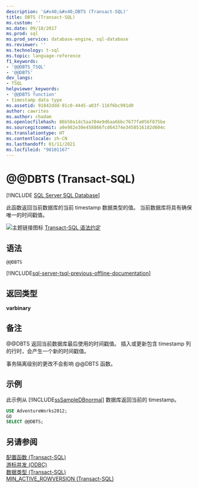```yaml
---
description: '&#x40;&#x40;DBTS (Transact-SQL)'
title: DBTS (Transact-SQL)
ms.custom: ''
ms.date: 09/18/2017
ms.prod: sql
ms.prod_service: database-engine, sql-database
ms.reviewer: ''
ms.technology: t-sql
ms.topic: language-reference
f1_keywords:
- '@@DBTS_TSQL'
- '@@DBTS'
dev_langs:
- TSQL
helpviewer_keywords:
- '@@DBTS function'
- timestamp data type
ms.assetid: 91842ddd-91c0-4445-a03f-116f6bc991d0
author: cawrites
ms.author: chadam
ms.openlocfilehash: 86b50a1dc5aa704e9d6aa6bbc7677fa056f875be
ms.sourcegitcommit: a9e982e30e458866fcd64374e3458516182d604c
ms.translationtype: HT
ms.contentlocale: zh-CN
ms.lasthandoff: 01/11/2021
ms.locfileid: "98101167"
---
```

# <a name="x40x40dbts-transact-sql"></a>&#x40;&#x40;DBTS (Transact-SQL)

[!INCLUDE [SQL Server SQL Database](../../includes/applies-to-version/sql-asdb.md)]

此函数返回当前数据库的当前 timestamp 数据类型的值。 当前数据库将具有确保唯一的时间戳值。
  
![主题链接图标](../../database-engine/configure-windows/media/topic-link.gif "“主题链接”图标") [Transact-SQL 语法约定](../../t-sql/language-elements/transact-sql-syntax-conventions-transact-sql.md)
  
## <a name="syntax"></a>语法  
  
```syntaxsql
@@DBTS  
```  

[!INCLUDE[sql-server-tsql-previous-offline-documentation](../../includes/sql-server-tsql-previous-offline-documentation.md)]

## <a name="return-types"></a>返回类型
**varbinary**
  
## <a name="remarks"></a>备注  
@@DBTS 返回当前数据库最后使用的时间戳值。 插入或更新包含 timestamp 列的行时，会产生一个新的时间戳值。
  
事务隔离级别的更改不会影响 @@DBTS 函数。
  
## <a name="examples"></a>示例  
此示例从 [!INCLUDE[ssSampleDBnormal](../../includes/sssampledbnormal-md.md)] 数据库返回当前的 timestamp。
  
```sql
USE AdventureWorks2012;  
GO  
SELECT @@DBTS;  
```  
  
## <a name="see-also"></a>另请参阅
[配置函数 (Transact-SQL)](../../t-sql/functions/configuration-functions-transact-sql.md)  
[游标并发 (ODBC)](../../relational-databases/native-client-odbc-cursors/properties/cursor-concurrency-odbc.md)  
[数据类型 (Transact-SQL)](../../t-sql/data-types/data-types-transact-sql.md)  
[MIN_ACTIVE_ROWVERSION (Transact-SQL)](../../t-sql/functions/min-active-rowversion-transact-sql.md)
  
  
